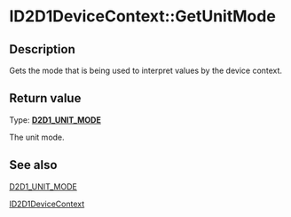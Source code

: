 # ID2D1DeviceContext::GetUnitMode

## Description

Gets the mode that is being used to interpret values by the device context.

## Return value

Type: **[D2D1_UNIT_MODE](https://learn.microsoft.com/windows/desktop/api/d2d1_1/ne-d2d1_1-d2d1_unit_mode)**

The unit mode.

## See also

[D2D1_UNIT_MODE](https://learn.microsoft.com/windows/desktop/api/d2d1_1/ne-d2d1_1-d2d1_unit_mode)

[ID2D1DeviceContext](https://learn.microsoft.com/windows/desktop/api/d2d1_1/nn-d2d1_1-id2d1devicecontext)